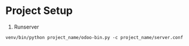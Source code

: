 # Project Setup

1. Runserver
```
venv/bin/python project_name/odoo-bin.py -c project_name/server.conf
```
